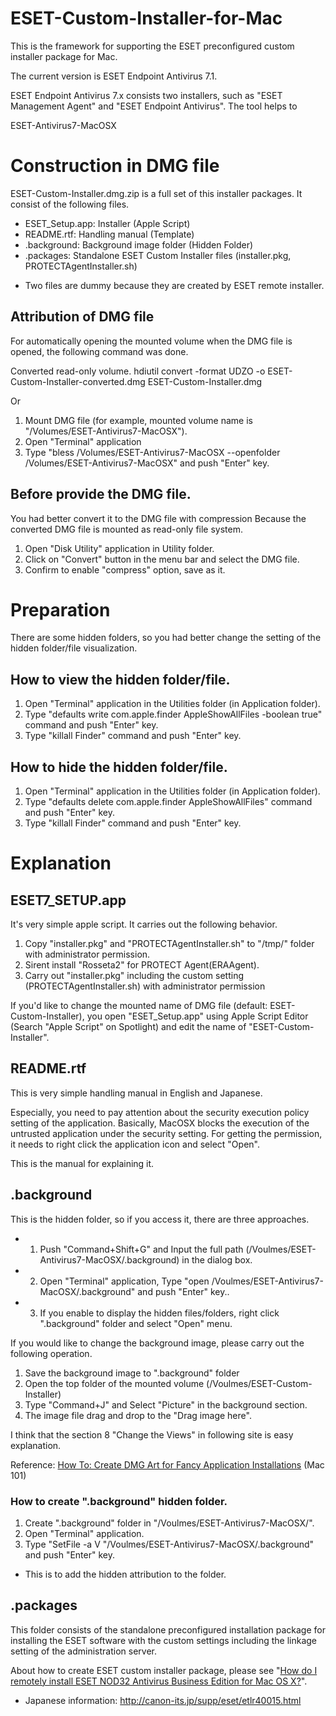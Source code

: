 ESET-Custom-Installer-for-Mac
=============================

This is the framework for supporting the ESET preconfigured custom installer package for Mac.

The current version is ESET Endpoint Antivirus 7.1.

ESET Endpoint Antivirus 7.x consists two installers, such as "ESET Management Agent" and "ESET Endpoint Antivirus".
The tool helps to 

ESET-Antivirus7-MacOSX

# Construction in DMG file

ESET-Custom-Installer.dmg.zip is a full set of this installer packages.
It consist of the following files.

- ESET_Setup.app: Installer (Apple Script)
- README.rtf: Handling manual (Template)
- .background: Background image folder (Hidden Folder)
- .packages: Standalone ESET Custom Installer files (installer.pkg, PROTECTAgentInstaller.sh)
* Two files are dummy because they are created by ESET remote installer.

## Attribution of DMG file

For automatically opening the mounted volume when the DMG file is opened, the following command was done.

Converted read-only volume.
hdiutil convert -format UDZO -o ESET-Custom-Installer-converted.dmg  ESET-Custom-Installer.dmg

Or 

1. Mount DMG file (for example, mounted volume name is "/Volumes/ESET-Antivirus7-MacOSX").
2. Open "Terminal" application 
3. Type "bless /Volumes/ESET-Antivirus7-MacOSX --openfolder /Volumes/ESET-Antivirus7-MacOSX" and push "Enter" key.


## Before provide the DMG file.
You had better convert it to the DMG file with compression 
Because the converted DMG file is mounted as read-only file system.

1. Open "Disk Utility" application in Utility folder.
2. Click on "Convert" button in the menu bar and select the DMG file.
3. Confirm to enable "compress" option, save as it.

# Preparation

There are some hidden folders, so you had better change the setting of the hidden folder/file visualization.

## How to view the hidden folder/file.

1. Open "Terminal" application in the Utilities folder (in Application folder).
2. Type "defaults write com.apple.finder AppleShowAllFiles -boolean true" command and push "Enter" key.
3. Type "killall Finder" command and push "Enter" key.

## How to hide the hidden folder/file.

1. Open "Terminal" application in the Utilities folder (in Application folder).
2. Type "defaults delete com.apple.finder AppleShowAllFiles" command and push "Enter" key.
3. Type "killall Finder" command and push "Enter" key.

# Explanation

## ESET7_SETUP.app
It's very simple apple script.
It carries out the following behavior.
 
1. Copy "installer.pkg" and "PROTECTAgentInstaller.sh" to "/tmp/" folder with administrator permission.
2. Sirent install "Rosseta2" for PROTECT Agent(ERAAgent).
3. Carry out "installer.pkg" including the custom setting (PROTECTAgentInstaller.sh) with administrator permission 

If you'd like to change the mounted name of DMG file (default: ESET-Custom-Installer), you open "ESET_Setup.app" using Apple Script Editor (Search "Apple Script" on Spotlight) and edit the name of "ESET-Custom-Installer".

## README.rtf
This is very simple handling manual in English and Japanese.

Especially, you need to pay attention about the security execution policy setting of the application.
Basically, MacOSX blocks the execution of the untrusted application under the security setting.
For getting the permission, it needs to right click the application icon and select "Open".

This is the manual for explaining it.

## .background

This is the hidden folder, so if you access it, there are three approaches.

- 1) Push "Command+Shift+G" and Input the full path (/Voulmes/ESET-Antivirus7-MacOSX/.background) in the dialog box.
- 2) Open "Terminal" application, Type "open /Voulmes/ESET-Antivirus7-MacOSX/.background" and push "Enter" key..
- 3) If you enable to display the hidden files/folders, right click ".background" folder and select "Open" menu.

If you would like to change the background image, please carry out the following operation.

1. Save the background image to ".background" folder
2. Open the top folder of the mounted volume (/Voulmes/ESET-Custom-Installer)
3. Type "Command+J" and Select "Picture" in the background section.
4. The image file drag and drop to the "Drag image here".

I think that the section 8 "Change the Views" in following site is easy explanation.

Reference: [How To: Create DMG Art for Fancy Application Installations](http://mac101.net/content/how-to/how-to-create-dmg-art-for-fancy-application-installations/) (Mac 101)

### How to create ".background" hidden folder.

1. Create ".background" folder in "/Voulmes/ESET-Antivirus7-MacOSX/".
2. Open "Terminal" application.
3. Type "SetFile -a V "/Voulmes/ESET-Antivirus7-MacOSX/.background" and push "Enter" key.
* This is to add the hidden attribution to the folder.

## .packages

This folder consists of the standalone preconfigured installation package for installing the  ESET software with the custom settings including the linkage  setting of the administration server.

About how to create ESET custom installer package, please see "[How do I remotely install ESET NOD32 Antivirus Business Edition for Mac OS X?](http://kb.eset.com/esetkb/index?page=content&id=SOLN2524)". 
* Japanese information: http://canon-its.jp/supp/eset/etlr40015.html

